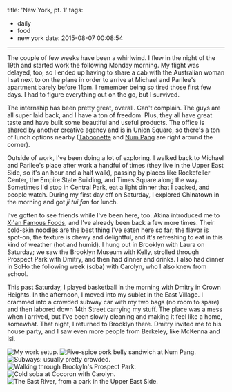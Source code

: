 title: 'New York, pt. 1'
tags:
  - daily
  - food
  - new york
date: 2015-08-07 00:08:54
---


The couple of few weeks have been a whirlwind. I flew in the night of the 19th and started work the following Monday morning. My flight was delayed, too, so I ended up having to share a cab with the Australian woman I sat next to on the plane in order to arrive at Michael and Parilee's apartment barely before 11pm. I remember being so tired those first few days. I had to figure everything out on the go, but I survived.

The internship has been pretty great, overall. Can't complain. The guys are all super laid back, and I have a ton of freedom. Plus, they all have great taste and have built some beautiful and useful products. The office is shared by another creative agency and is in Union Square, so there's a ton of lunch options nearby ([Taboonette](http://taboonette.com/) and [Num Pang](http://numpangnyc.com/) are right around the corner).

Outside of work, I've been doing a lot of exploring. I walked back to Michael and Parilee's place after work a handful of times (they live in the Upper East Side, so it's an hour and a half walk), passing by places like Rockefeller Center, the Empire State Building, and Times Square along the way. Sometimes I'd stop in Central Park, eat a light dinner that I packed, and people watch. During my first day off on Saturday, I explored Chinatown in the morning and got *ji tui fan* for lunch.

I've gotten to see friends while I've been here, too. Akina introduced me to [Xi'an Famous Foods](http://xianfoods.com/), and I've already been back a few more times. Their cold-skin noodles are the best thing I've eaten here so far; the flavor is spot-on, the texture is chewy and delightful, and it's refreshing to eat in this kind of weather (hot and humid). I hung out in Brooklyn with Laura on Saturday; we saw the Brooklyn Museum with Kelly, strolled through Prospect Park with Dmitry, and then had dinner and drinks. I also had dinner in SoHo the following week (soba) with Carolyn, who I also knew from school.

This past Saturday, I played basketball in the morning with Dmitry in Crown Heights. In the afternoon, I moved into my sublet in the East Village. I crammed into a crowded subway car with my two bags (no room to spare) and then labored down 14th Street carrying my stuff. The place was a mess when I arrived, but I've been slowly cleaning and making it feel like a home, somewhat. That night, I returned to Brooklyn there. Dmitry invited me to his house party, and I saw even more people from Berkeley, like McKenna and Isi.

![My work setup.](https://dl.dropbox.com/u/4291520/journal-images/new-york-1-1.jpg)
![Five-spice pork belly sandwich at Num Pang.](https://dl.dropbox.com/u/4291520/journal-images/new-york-2.jpg)
![Subways: usually pretty crowded.](https://dl.dropbox.com/u/4291520/journal-images/new-york-3.jpg)
![Walking through Brookyln's Prospect Park.](https://dl.dropbox.com/u/4291520/journal-images/new-york-4.jpg)
![Cold soba at Cocoron with Carolyn.](https://dl.dropbox.com/u/4291520/journal-images/new-york-5.jpg)
![The East River, from a park in the Upper East Side.](https://dl.dropbox.com/u/4291520/journal-images/new-york-6.jpg)
